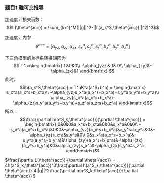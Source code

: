 ### 题目1 雅可比推导
加速度计损失函数：
$$L(\theta^{acc}) = \sum_{k=1}^M(||g||^2-||h(a_k^S,\theta^{acc})||^2)^2$$

加速度计内参：
$$\theta^{acc} = [\alpha_{yz},\alpha_{zy},\alpha_{zx},s_x^a,s_y^a,s_z^a,b_x^a,b_y^a,b_z^a]$$

下三角模型的坐标系转换矩阵为:
$$
T^a=\begin{bmatrix}
    1 &0&0\\
    -\alpha_{yz} & 1& 0\\
    \alpha_{zy}&-\alpha_{zx}&1
\end{bmatrix}
$$
此时，
$$h(a_k^S,\theta^{acc}) = T^aK^a(a^S+b^a) = \begin{bmatrix}
    s_x^a(a_x^s+b_x^a)\\
    -\alpha_{yz}s_x^a(a_x^s+b_x^a)+s_y^a(a_y^s+b_y^a)\\
    \alpha_{zy}s_x^a(a_x^s+b_x^a)-\alpha_{zx}s_y^a(a_y^s+b_y^a)+s_z^a(a_z^s+b_z^a)
\end{bmatrix}$$
所以：
$$\frac{\partial h(a^S_k,\theta^{acc})}{\partial \theta^{acc}} = \begin{bmatrix}
    0&0&0&a_x^s+b_x^a&0&0&s_x^a&0&0\\
    -s_x^a(a_x^s+b_x^a)&0&0&-\alpha_{yz}(a_x^s+b_x^a)&a_y^s+b_y^a&0&-\alpha_{yz}s_x^a&s_y^a&0\\
    0&s_x^a(a_x^s+b_x^a)&-s_y^a(a_y^s+b_y^a)&\alpha_{zy}(a_x^s+b_x^a)&-\alpha_{zx}(a_y^s+b_y^a)&0&\alpha_{zy}s_x^a&-\alpha_{zx}s_y^a&s_z^a
\end{bmatrix}$$

$\frac{\partial L(\theta^{acc})}{\partial \theta^{acc}} = 4h(a^S_k,\theta^{acc})^3\frac{\partial h(a^S_k,\theta^{acc})}{\partial \theta^{acc}}-4||g||^2\frac{\partial h(a^S_k,\theta^{acc})}{\partial \theta^{acc}} $